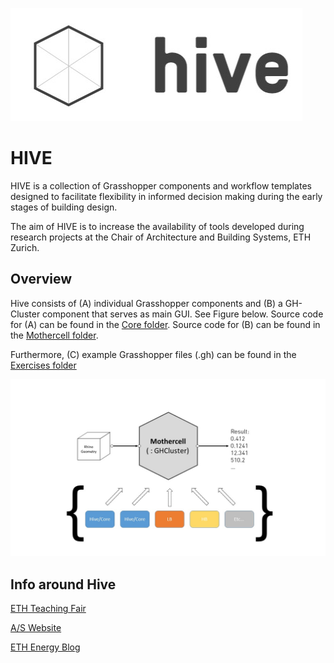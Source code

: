 ![Hive Architecture](https://github.com/architecture-building-systems/hive/blob/master/repository_files/Hive_Logo_medium.jpg)

# HIVE

HIVE is a collection of Grasshopper components and workflow templates designed to facilitate flexibility in informed decision making during the early stages of building design.

The aim of HIVE is to increase the availability of tools developed during research projects at the Chair of Architecture and Building Systems, ETH Zurich.  

## Overview

Hive consists of (A) individual Grasshopper components and (B) a GH-Cluster component that serves as main GUI. See Figure below. Source code for (A) can be found in the [Core folder](https://github.com/architecture-building-systems/hive/src/Hive.Core). Source code for (B) can be found in the [Mothercell folder](https://github.com/architecture-building-systems/hive/src/Hive.IO).

Furthermore, (C) example Grasshopper files (.gh) can be found in the [Exercises folder](https://github.com/architecture-building-systems/hive/tree/master/GrasshopperExamples)

![Hive Architecture](https://github.com/architecture-building-systems/hive/blob/master/repository_files/00_Hive_Architecture.jpg)

## Info around Hive

[ETH Teaching Fair](https://learning-teaching-fair.ethz.ch/project/energy-and-climate-systems-iii/)

[A/S Website](https://systems.arch.ethz.ch/demonstrators/hive)

[ETH Energy Blog](https://blogs.ethz.ch/energy/smart-grids/)
